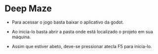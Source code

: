 # Deep Maze

- Para acessar o jogo basta baixar o aplicativo da godot. 

- Ao inicia-lo basta abrir a pasta onde está localizado o projeto em sua máquina.

- Assim que estiver abeto, deve-se pressionar atecla F5 para inicia-lo.
